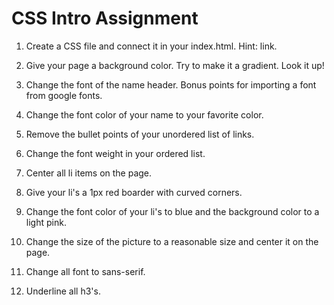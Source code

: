 # CSS Intro Assignment 

1. Create a CSS file and connect it in your index.html. Hint: link.

2. Give your page a background color. Try to make it a gradient. Look it up!

3. Change the font of the name header. Bonus points for importing a font from google fonts.

4. Change the font color of your name to your favorite color.

5. Remove the bullet points of your unordered list of links.

6. Change the font weight in your ordered list.

7. Center all li items on the page.

8. Give your li's a 1px red boarder with curved corners.

9. Change the font color of your li's to blue and the background color to a light pink.

10. Change the size of the picture to a reasonable size and center it on the page.

11. Change all font to sans-serif.

12. Underline all h3's.
